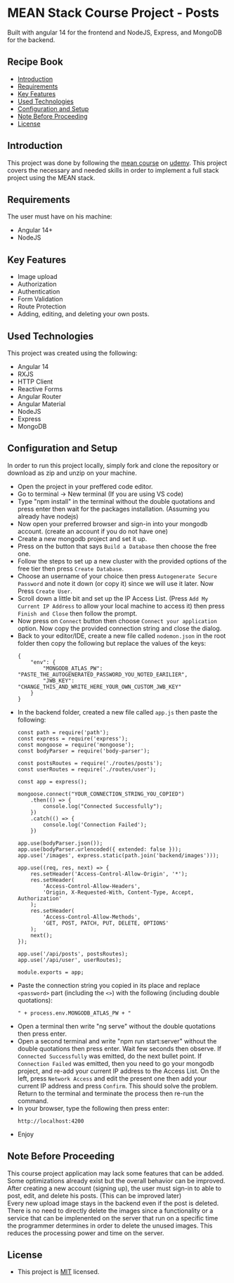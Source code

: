 # MEAN Stack Course Project - Posts

Built with angular 14 for the frontend and NodeJS, Express, and MongoDB for the backend.

Recipe Book
----

* [Introduction](#introduction)
* [Requirements](#requirements)
* [Key Features](#key-features)
* [Used Technologies](#used-technologies)
* [Configuration and Setup](#configuration-and-setup)
* [Note Before Proceeding](#note-before-proceeding)
* [License](#license)

## Introduction
This project was done by following the [mean course](https://www.udemy.com/course/angular-2-and-nodejs-the-practical-guide/) on [udemy](https://www.udemy.com/). This project covers the necessary and needed skills in order to implement a full stack project using the MEAN stack.

## Requirements
The user must have on his machine:
- Angular 14+
- NodeJS

## Key Features
- Image upload
- Authorization
- Authentication
- Form Validation
- Route Protection
- Adding, editing, and deleting your own posts.

## Used Technologies
This project was created using the following:

- Angular 14
- RXJS
- HTTP Client 
- Reactive Forms
- Angular Router
- Angular Material
- NodeJS
- Express
- MongoDB

## Configuration and Setup
In order to run this project locally, simply fork and clone the repository or download as zip and unzip on your machine.
- Open the project in your preffered code editor.
- Go to terminal -> New terminal (If you are using VS code)
- Type "npm install" in the terminal without the double quotations and press enter then wait for the packages installation. (Assuming you already have nodejs)
- Now open your preferred browser and sign-in into your mongodb account. (create an account if you do not have one)
- Create a new mongodb project and set it up.
- Press on the button that says ``Build a Database`` then choose the free one.
- Follow the steps to set up a new cluster with the provided options of the free tier then press ``Create Database``.
- Choose an username of your choice then press ``Autogenerate Secure Password`` and note it down (or copy it) since we will use it later. Now Press ``Create User``.
- Scroll down a little bit and set up the IP Access List. (Press ``Add My Current IP Address`` to allow your local machine to access it) then press ``Finish and Close`` then follow the prompt.
- Now press on ``Connect`` button then choose ``Connect your application`` option. Now copy the provided connection string and close the dialog.
- Back to your editor/IDE, create a new file called ``nodemon.json`` in the root folder then copy the following but replace the values of the keys:
    ```
    {
        "env": {
            "MONGODB_ATLAS_PW": "PASTE_THE_AUTOGENERATED_PASSWORD_YOU_NOTED_EARILIER",
            "JWB_KEY": "CHANGE_THIS_AND_WRITE_HERE_YOUR_OWN_CUSTOM_JWB_KEY"
        }
    }
    ```
- In the backend folder, created a new file called ``app.js`` then paste the following:
    ```
    const path = require('path');
    const express = require('express');
    const mongoose = require('mongoose');
    const bodyParser = require('body-parser');

    const postsRoutes = require('./routes/posts');
    const userRoutes = require('./routes/user');

    const app = express();

    mongoose.connect("YOUR_CONNECTION_STRING_YOU_COPIED")
        .then(() => {
            console.log("Connected Successfully");
        })
        .catch(() => {
            console.log('Connection Failed');
        })

    app.use(bodyParser.json());
    app.use(bodyParser.urlencoded({ extended: false }));
    app.use('/images', express.static(path.join('backend/images')));

    app.use((req, res, next) => {
        res.setHeader('Access-Control-Allow-Origin', '*');
        res.setHeader(
            'Access-Control-Allow-Headers',
            'Origin, X-Requested-With, Content-Type, Accept, Authorization'
        );
        res.setHeader(
            'Access-Control-Allow-Methods',
            'GET, POST, PATCH, PUT, DELETE, OPTIONS'
        );
        next();
    });

    app.use('/api/posts', postsRoutes);
    app.use('/api/user', userRoutes);

    module.exports = app;
    ```
- Paste the connection string you copied in its place and replace ``<password>`` part (including the ``<>``) with the following (including double quotations):
    ```
    " + process.env.MONGODB_ATLAS_PW + "
    ```
- Open a terminal then write "ng serve" without the double quotations then press enter.
- Open a second terminal and write "npm run start:server" without the double quotations then press enter.
    Wait few seconds then observe. If ``Connected Successfully`` was emitted, do the next bullet point. If ``Connection Failed`` was emitted, then you need to go your mongodb project, and re-add your current IP address to the Access List. On the left, press ``Network Access`` and edit the present one then add your current IP address and press ``Confirm``. This should solve the problem. Return to the terminal and terminate the process then re-run the command.
- In your browser, type the following then press enter:
    ```
    http://localhost:4200
    ```
- Enjoy

## Note Before Proceeding
This course project application may lack some features that can be added. Some optimizations already exist but the overall behavior can be improved.  
After creating a new account (signing up), the user must sign-in to able to post, edit, and delete his posts. (This can be improved later)  
Every new upload image stays in the backend even if the post is deleted. There is no need to directly delete the images since a functionality or a service that can be implenented on the server that run on a specific time the programmer determines in order to delete the unused images. This reduces the processing power and time on the server.

## License
- This project is [MIT](https://github.com/Hussein-AlSayyed/Posts/blob/main/LICENSE.md) licensed.